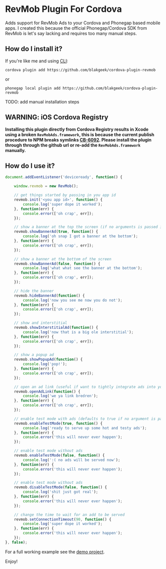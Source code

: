 # RevMob Plugin For Cordova
Adds support for RevMob Ads to your Cordova and Phonegap based mobile apps.
I created this because the official Phonegap/Cordova SDK from RevMob is let's say lacking and requires too many manual steps.

## How do I install it? ##

If you're like me and using [CLI](http://cordova.apache.org/):
```
cordova plugin add https://github.com/blakgeek/cordova-plugin-revmob
```

or

```
phonegap local plugin add https://github.com/blakgeek/cordova-plugin-revmob
```

TODO: add manual installation steps

## WARNING: iOS Cordova Registry
****Installing this plugin directly from Cordova Registry results in Xcode using a broken `RevMobAds.framework`, this is because the current publish procedure to NPM breaks symlinks [CB-6092](https://issues.apache.org/jira/browse/CB-6092). Please install the plugin through through the github url or re-add the `RevMobAds.framework` manually.****


## How do I use it? ##

```javascript
document.addEventListener('deviceready', function() {

	window.revmob = new RevMob();

	// get things started by passing in you app id
	revmob.init('<you app id>', function() {
		console.log('super dope it worked');
	}, function(err) {
		console.error(['oh crap', err]);
	});

	// show a banner at the top the screen (if no arguments is passed it will default showing at the bottom)
	revmob.showBannerAd(true, function() {
		console.log('oh snap I got a banner at the bottom');
	}, function(err) {
		console.error(['oh crap', err]);
	});

	// show a banner at the bottom of the screen
	revmob.showBannerAd(false, function() {
		console.log('what what see the banner at the bottom');
	}, function(err) {
		console.error(['oh crap', err]);
	});

	// hide the banner
	revmob.hideBannerAd(function() {
		console.log('now you see me now you do not');
	}, function(err) {
		console.error(['oh crap', err]);
	});

	// show and interstitial
	revmob.showInterstitialAd(function() {
		console.log('now that is a big ole interstitial');
	}, function(err) {
		console.error(['oh crap', err]);
	});

	// show a popup ad
	revmob.showPopupAd(function() {
		console.log('pop!');
	}, function(err) {
		console.error(['oh crap', err]);
	});

	// open an ad link (useful if want to tightly integrate ads into your UI)
	revmob.openAdLink(function() {
		console.log('we ya link bredren');
	}, function(err) {
		console.error(['oh crap', err]);
	});

	// enable test mode with ads (defaults to true if no argument is passed)
	revmob.enableTestMode(true, function() {
		console.log('ready to serve up some hot and testy ads');
	}, function(err) {
		console.error('this will never ever happen');
	});

	// enable test mode without ads
	revmob.enableTestMode(false, function() {
		console.log(':( no ads will be served now');
	}, function(err) {
		console.error('this will never ever happen');
	});

	// enable test mode without ads
	revmob.disableTestMode(false, function() {
		console.log('shit just got real');
	}, function(err) {
		console.error('this will never ever happen');
	});

	// change the time to wait for an add to be served
	revmob.setConnectionTimeout(90, function() {
		console.log('super dope it worked');
	}, function(err) {
		console.error('this will never ever happen');
	});
}, false);
```

For a full working example see the [demo project](https://github.com/blakgeek/cordova-plugin-revmob-demo).

Enjoy!
